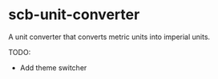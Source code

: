 # scb-unit-converter

A unit converter that converts metric units into imperial units.

TODO:

- Add theme switcher
